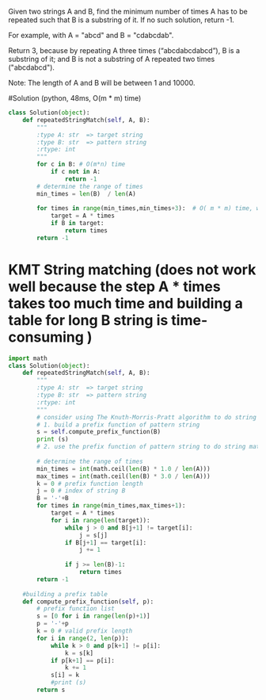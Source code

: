 Given two strings A and B, find the minimum number of times A has to be repeated such that B is a substring of it. If no such solution, return -1.

For example, with A = "abcd" and B = "cdabcdab".

Return 3, because by repeating A three times (“abcdabcdabcd”), B is a substring of it; and B is not a substring of A repeated two times ("abcdabcd").

Note:
The length of A and B will be between 1 and 10000.

#Solution (python, 48ms, O(m * m) time)
```python
class Solution(object):
    def repeatedStringMatch(self, A, B):
        """
        :type A: str  => target string
        :type B: str  => pattern string
        :rtype: int
        """
        for c in B: # O(m*n) time
            if c not in A:
                return -1
        # determine the range of times
        min_times = len(B)  / len(A)
        
        for times in range(min_times,min_times+3):  # O( m * m) time, where  m = len(B)
            target = A * times
            if B in target:
                return times
        return -1
```

# KMT String matching (does not work well because the step A * times takes too much time and building a table for long B string is time-consuming )
```python
import math
class Solution(object):
    def repeatedStringMatch(self, A, B):
        """
        :type A: str  => target string
        :type B: str  => pattern string
        :rtype: int
        """
        # consider using The Knuth-Morris-Pratt algorithm to do string matching
        # 1. build a prefix function of pattern string
        s = self.compute_prefix_function(B)
        print (s)
        # 2. use the prefix function of pattern string to do string matching
        
        # determine the range of times
        min_times = int(math.ceil(len(B) * 1.0 / len(A)))
        max_times = int(math.ceil(len(B) * 3.0 / len(A)))
        k = 0 # prefix function length
        j = 0 # index of string B
        B = '-'+B
        for times in range(min_times,max_times+1):
            target = A * times
            for i in range(len(target)):
                while j > 0 and B[j+1] != target[i]:
                    j = s[j]
                if B[j+1] == target[i]:
                    j += 1
                
                if j >= len(B)-1:
                    return times
        return -1
            
    #building a prefix table
    def compute_prefix_function(self, p):
        # prefix function list
        s = [0 for i in range(len(p)+1)]
        p = '-'+p
        k = 0 # valid prefix length
        for i in range(2, len(p)):
            while k > 0 and p[k+1] != p[i]:
                k = s[k]
            if p[k+1] == p[i]:
                k += 1
            s[i] = k
            #print (s)
        return s
        
```
